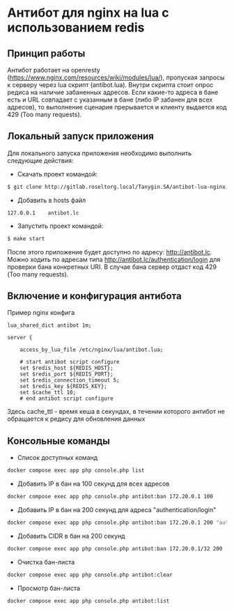 # Антибот для nginx на lua с использованием redis

## Принцип работы
Антибот работает на openresty (https://www.nginx.com/resources/wiki/modules/lua/), пропуская запросы к серверу через lua скрипт (antibot.lua). Внутри скрипта стоит опрос редиса на наличие забаненных адресов. Если какие-то адреса в бане есть и URL совпадает с указанным в бане (либо IP забанен для всех адресов), то выполнение сценария прерывается и клиенту выдается код 429 (Too many requests).

## Локальный запуск приложения
Для локального запуска приложения необходимо выполнить следующие действия:
* Скачать проект командой:
```bash
$ git clone http://gitlab.roseltorg.local/Tanygin.SA/antibot-lua-nginx --config core.autocrlf=input
```

* Добавить в hosts файл

```text
127.0.0.1    antibot.lc
```

* Запустить проект командой:
```bash
$ make start
```
После этого приложение будет доступно по адресу: http://antibot.lc.
Можно ходить по адресам типа http://antibot.lc/authentication/login для проверки бана конкретных URI. В случае бана сервер отдаст код 429 (Too many requests).

## Включение и конфигурация антибота
Пример nginx конфига
```text
lua_shared_dict antibot 1m;

server {

    access_by_lua_file /etc/nginx/lua/antibot.lua;

    # start antibot script configure
    set $redis_host ${REDIS_HOST};
    set $redis_port ${REDIS_PORT};
    set $redis_connection_timeout 5;
    set $redis_key ${REDIS_KEY};
    set $cache_ttl 10;
    # end antibot script configure
```
Здесь cache_ttl - время кеша в секундах, в течении которого антибот не обращается к редису для обновления данных

## Консольные команды
* Список доступных команд
```bash
docker compose exec app php console.php list
```

* Добавить IP в бан на 100 секунд для всех адресов
```bash
docker compose exec app php console.php antibot:ban 172.20.0.1 100 
```

* Добавить IP в бан на 200 секунд для адреса "authentication/login" 
```bash
docker compose exec app php console.php antibot:ban 172.20.0.1 200 "authentication/login"  
```

* Добавить CIDR в бан на 200 секунд
```bash
docker compose exec app php console.php antibot:ban 172.20.0.1/32 200
```

* Очистка бан-листа
```bash
docker compose exec app php console.php antibot:clear 
```

* Просмотр бан-листа
```bash
docker compose exec app php console.php antibot:list 
```